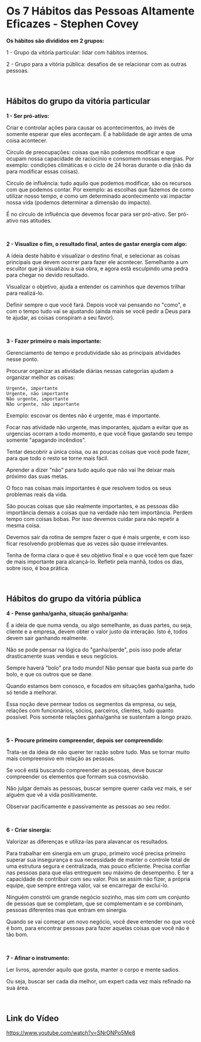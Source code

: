 
# Os 7 Hábitos das Pessoas Altamente Eficazes - Stephen Covey

<b>Os hábitos são divididos em 2 grupos:</b>

1 - Grupo da vitória particular: lidar com hábitos internos.

2 - Grupo para a vitória pública: desafios de se relacionar com as outras pessoas.

<br>

Hábitos do grupo da vitória particular
---

<b>1 - Ser pró-ativo:</b>

Criar e controlar ações para causar os acontecimentos, ao invés de somente esperar que eles aconteçam. É a habilidade de agir antes de uma coisa acontecer.

Circulo de preocupações: coisas que não podemos modificar e que ocupam nossa capacidade de raciocínio e consomem nossas energias. Por exemplo: condições climáticas e o ciclo de 24 horas durante o dia (não da para modificar essas coisas).

Circulo de influência: tudo aquilo que podemos modificar, são os recursos com que podemos contar. Por exemplo: as escolhas que fazemos de como utilizar nosso tempo, e como um determinado acontecimento vai impactar nossa vida (podemos determinar a dimensão do impacto).

É no círculo de influência que devemos focar para ser pró-ativo. Ser pró-ativo nas atitudes.

<br>

<b>2 - Visualize o fim, o resultado final, antes de gastar energia com algo:</b>

A ideia deste hábito é visualizar o destino final, e selecionar as coisas principais que devem ocorrer para fazer ele acontecer. Semelhante a um escultor que já visualizou a sua obra, e agora está esculpindo uma pedra para chegar no devido resultado.

Visualizar o objetivo, ajuda a entender os caminhos que devemos trilhar para realizá-lo.

Definir sempre o que você fará. Depois você vai pensando no "como", e com o tempo tudo vai se ajustando (ainda mais se você pedir a Deus para te ajudar, as coisas conspiram a seu favor).

<br>

<b>3 - Fazer primeiro o mais importante:</b>

Gerenciamento de tempo e produtividade são as principais atividades nesse ponto.

Procurar organizar as atividade diárias nessas categorias ajudam a organizar melhor as coisas:
```
Urgente, importante
Urgente, não importante
Não urgente, importante
Não urgente, não importante
```
Exemplo: escovar os dentes não é urgente, mas é importante.

Focar nas atividade não urgente, mas imporantes, ajudam a evitar que as urgencias ocorram a todo momento, e que vocẽ fique gastando seu tempo somente "apagando incêndios".

Tentar descobrir a única coisa, ou as poucas coisas que você pode fazer, para que todo o resto se torne mais fácil.

Aprender a dizer "não" para tudo aquilo que não vai lhe deixar mais próximo das suas metas.

O foco nas coisas mais importantes é que resolvem todos os seus problemas reais da vida.

São poucas coisas que são realmente importantes, e as pessoas dão importância demais a coisas que na verdade não tem importância. Perdem tempo com coisas bobas. Por isso devemos cuidar para não repetir a mesma coisa.

Devemos sair da rotina de sempre fazer o que é mais urgente, e com isso ficar resolvendo problemas que as vezes são quase irrelevantes.

Tenha de forma clara o que é seu objetivo final e o que você tem que fazer de mais importante para alcançá-lo. Refletir pela manhã, todos os dias, sobre isso, é boa prática.

<br>

Hábitos do grupo da vitória pública
---

<b>4 - Pense ganha/ganha, situação ganha/ganha:</b>

É a ideia de que numa venda, ou algo semelhante, as duas partes, ou seja, cliente e a empresa, devem obter o valor justo da interação. Isto é, todos devem sair ganhando realmente.

Não se pode pensar na lógica do "ganha/perde", pois isso pode afetar drasticamente suas vendas e seus negócios.

Sempre haverá "bolo" pra todo mundo!
Não pensar que basta sua parte do bolo, e que os outros que se dane.

Quando estamos bem conosco, e focados em situações ganha/ganha, tudo só tende a melhorar.

Essa noção deve permear todos os segmentos da empresa, ou seja, relações com funcionários, sócios, parceiros, clientes, tudo quanto possível. Pois somente relações ganha/ganha se sustentam a longo prazo.        

<br>

<b>5 - Procure primeiro compreender, depois ser compreendido:</b>

Trata-se da ideia de não querer ter razão sobre tudo.
Mas se tornar muito mais compreensivo em relação as pessoas.

Se você está buscando compreender as pessoas, deve buscar compreender os elementos que formam sua cosmovisão.

Não julgar demais as pessoas, buscar sempre querer cada vez mais, e ser alguém que vê a vida positivamente.

Observar pacificamente e passivamente as pessoas ao seu redor.

<br>

<b>6 - Criar sinergia:</b>

Valorizar as diferenças e utiliza-las para alavancar os resultados.

Para trabalhar em sinergia em um grupo, primeiro você precisa primeiro superar sua insegurança e sua necessidade de manter o controle total de uma estrutura segura e centralizada, mas pouco eficiente.
Precisa confiar nas pessoas para que elas entreguem seu máximo de desempenho.
E ter a capacidade de contribuir com seu valor. Pois se assim não fizer, a própria equipe, que sempre entrega valor, vai se encarregar de excluí-lo.

Ninguém constrói um grande negócio sozinho, mas sim com um conjunto de pessoas que se completam, que se complementam e se combinam, pessoas diferentes mas que entram em sinergia.

Quando se vai começar um novo negócio, você deve entender no que você é bom, para encontrar pessoas para fazer aquelas coisas que você não é tão bom.

<br>

<b>7 - Afinar o instrumento:</b>

Ler livros, aprender aquilo que gosta, manter o corpo e mente sadios.

Ou seja, buscar ser cada dia melhor, um expert cada vez mais refinado na sua área.

<br>

## Link do Vídeo

https://www.youtube.com/watch?v=SNrONPo5Me8


